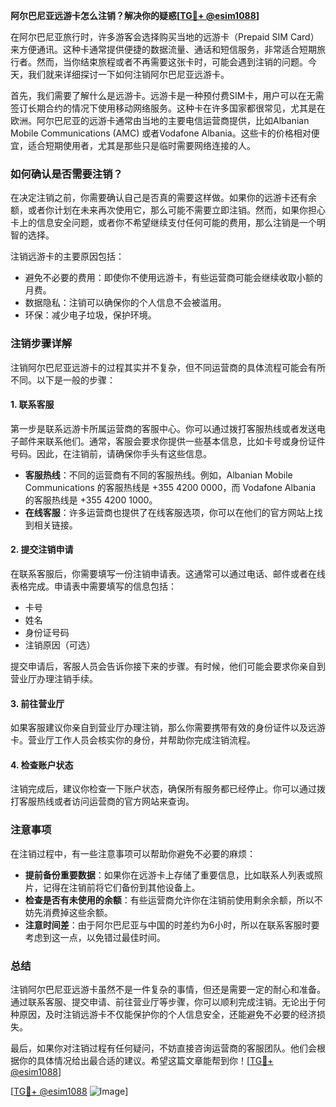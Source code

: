 **阿尔巴尼亚远游卡怎么注销？解决你的疑惑[[TG💪+ @esim1088](https://t.me/s/esim1088)]**

在阿尔巴尼亚旅行时，许多游客会选择购买当地的远游卡（Prepaid SIM Card）来方便通讯。这种卡通常提供便捷的数据流量、通话和短信服务，非常适合短期旅行者。然而，当你结束旅程或者不再需要这张卡时，可能会遇到注销的问题。今天，我们就来详细探讨一下如何注销阿尔巴尼亚远游卡。

首先，我们需要了解什么是远游卡。远游卡是一种预付费SIM卡，用户可以在无需签订长期合约的情况下使用移动网络服务。这种卡在许多国家都很常见，尤其是在欧洲。阿尔巴尼亚的远游卡通常由当地的主要电信运营商提供，比如Albanian Mobile Communications (AMC) 或者Vodafone Albania。这些卡的价格相对便宜，适合短期使用者，尤其是那些只是临时需要网络连接的人。

### 如何确认是否需要注销？

在决定注销之前，你需要确认自己是否真的需要这样做。如果你的远游卡还有余额，或者你计划在未来再次使用它，那么可能不需要立即注销。然而，如果你担心卡上的信息安全问题，或者你不希望继续支付任何可能的费用，那么注销是一个明智的选择。

注销远游卡的主要原因包括：
- 避免不必要的费用：即使你不使用远游卡，有些运营商可能会继续收取小额的月费。
- 数据隐私：注销可以确保你的个人信息不会被滥用。
- 环保：减少电子垃圾，保护环境。

### 注销步骤详解

注销阿尔巴尼亚远游卡的过程其实并不复杂，但不同运营商的具体流程可能会有所不同。以下是一般的步骤：

#### 1. **联系客服**
   第一步是联系远游卡所属运营商的客服中心。你可以通过拨打客服热线或者发送电子邮件来联系他们。通常，客服会要求你提供一些基本信息，比如卡号或身份证件号码。因此，在注销前，请确保你手头有这些信息。

   - **客服热线**：不同的运营商有不同的客服热线。例如，Albanian Mobile Communications 的客服热线是 +355 4200 0000，而 Vodafone Albania 的客服热线是 +355 4200 1000。
   - **在线客服**：许多运营商也提供了在线客服选项，你可以在他们的官方网站上找到相关链接。

#### 2. **提交注销申请**
   在联系客服后，你需要填写一份注销申请表。这通常可以通过电话、邮件或者在线表格完成。申请表中需要填写的信息包括：
   - 卡号
   - 姓名
   - 身份证号码
   - 注销原因（可选）

   提交申请后，客服人员会告诉你接下来的步骤。有时候，他们可能会要求你亲自到营业厅办理注销手续。

#### 3. **前往营业厅**
   如果客服建议你亲自到营业厅办理注销，那么你需要携带有效的身份证件以及远游卡。营业厅工作人员会核实你的身份，并帮助你完成注销流程。

#### 4. **检查账户状态**
   注销完成后，建议你检查一下账户状态，确保所有服务都已经停止。你可以通过拨打客服热线或者访问运营商的官方网站来查询。

### 注意事项

在注销过程中，有一些注意事项可以帮助你避免不必要的麻烦：
- **提前备份重要数据**：如果你在远游卡上存储了重要信息，比如联系人列表或照片，记得在注销前将它们备份到其他设备上。
- **检查是否有未使用的余额**：有些运营商允许你在注销前使用剩余余额，所以不妨先消费掉这些余额。
- **注意时间差**：由于阿尔巴尼亚与中国的时差约为6小时，所以在联系客服时要考虑到这一点，以免错过最佳时间。

### 总结

注销阿尔巴尼亚远游卡虽然不是一件复杂的事情，但还是需要一定的耐心和准备。通过联系客服、提交申请、前往营业厅等步骤，你可以顺利完成注销。无论出于何种原因，及时注销远游卡不仅能保护你的个人信息安全，还能避免不必要的经济损失。

最后，如果你对注销过程有任何疑问，不妨直接咨询运营商的客服团队。他们会根据你的具体情况给出最合适的建议。希望这篇文章能帮到你！[[TG💪+ @esim1088](https://t.me/s/esim1088)]

[[TG💪+ @esim1088](https://t.me/s/esim1088) ![Image](https://i.postimg.cc/4NQfJmqS/Snipaste-2025-05-13-00-14-12.png)]